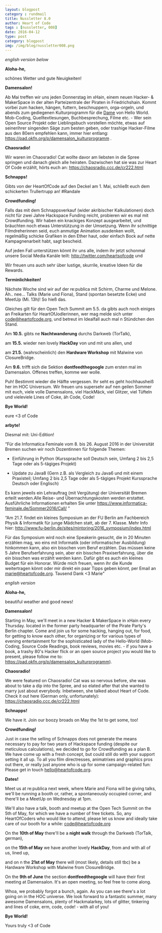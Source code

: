 ```yaml
---
layout: blogpost
category : rundmail
title: Nussletter 8.0
author: Heart of Code
tags : [nussletter, 008]
date: 2016-04-12
type: post
category: blogpost
img: /img/blog/nussletter008.png
---
```

*english version below*


**Aloha-he,**

schönes Wetter und gute Neuigkeiten!


**Damensalon!**

Ab Mai treffen wir uns jeden Donnerstag im xHain, einem neuen Hacker- & MakerSpace in der alten Parteizentrale der Piraten in Friedrichshain. Kommt vorbei zum hacken, hängen, futtern, beschnuppern, orga-orgeln, und abends zum gediegenen Kulturprogramm für die <a href="https://www.youtube.com/watch?v=JJ58_qGvIJk" target="_blank">Dame</a> von Hello World. Mob-Coding, Quelltextlesungen, Buchbesprechung, Filme etc. - Wer sein Open Source Projekt oder Lieblingsbuch vorstellen möchte, etwas auf seinerihrer singenden Säge zum besten geben, oder trashige Hacker-Filme aus den 80ern empfehlen kann, immer hier entlang: https://pad.okfn.org/p/damensalon_kulturprogramm .


**Chaosradio!**

Wir waren im Chaosradio! Cat wollte davor am liebsten in die Spree springen und danach gleich alle heiraten. Dazwischen hat sie was zur Heart Of Code erzählt, hörts euch an: https://chaosradio.ccc.de/cr222.html


**Schnapps!**

Gibts von der HeartOfCode auf den Deckel am 1. Mai, schließt euch dem schickerten Trullertrupp an! #Randale


**Crowdfunding!**

Falls das mit dem Schnappsverkauf (wider akribischer Kalkulationen) doch nicht für zwei Jahre Hackspace Funding reicht, probieren wir es mal mit Crowdfunding. Wir haben ein knackiges Konzept ausgearbeitet, und bräuchten noch etwas Unterstützung in der Umsetzung. Wenn ihr schnittige Filmdreherinnen seid, euch anmutige Animation ausdenken wollt, regelmäßig schicke Grafiken in den Ether haut, oder einfach Bock auf nette Kampagnenarbeit habt, sagt bescheid.


Auf jeden Fall unterstützen könnt ihr uns alle, indem ihr jetzt schonmal unsere Social Media Kanäle teilt: http://twitter.com/heartsofcode und


Wir freuen uns auch sehr über lustige, skurrile, kreative Ideen für die Rewards.


**Terminlichkeiten!**

Nächste Woche sind wir auf der re:publica mit Schirm, Charme und Melone. Äh.. nee... Talks (Marie und Fiona), Stand (spontan besetzte Ecke) und MeetUp (Mi. 13h)! So hieß das.

Gleiches gilt für den Open Tech Summit am 5.5. da gibts auch noch einiges an Freikarten für HeartOfJodlerinnen, wer mag melde sich unter code@heartofcode.org, und betreut im Idealfall auch mal n Stündchen den Stand.


Am **10.5.** gibts ne **Nachtwanderung** durchs Darkweb (TorTalk),

am **15.5.** wieder nen lovely  **HackDay** von und mit uns allen, und

am **21.5.** (wahrscheinlich) den **Hardware Workshop** mit Malwine von ClosureBridge.


Am **9.6.** trifft sich die Sektion **dontfeedthegoogle** zum ersten mal im Damensalon. Offenes treffen, komme wer wolle.


Puh! Bestimmt wieder die Hälfte vergessen. Ihr seht es geht hochhausheiß her im HOC Universum. Wir freuen uns supersehr auf nen geilen Sommer mit euch, viele volle Damensalons, viel HackMäck, viel Glitzer, viel Tüfteln und vieleviele Lines of Coke, äh Code, Code!


**Bye World!**

eure <3 of Code




**arbyte!**

Diesmal mit: Uni-Edition!


“Für die Informatica Feminale vom 8. bis 26. August 2016 in der Universität Bremen suchen wir noch Dozentinnen für folgende Themen:

- Einführung in Python
(Kurssprache soll Deutsch sein, Umfang 2 bis 2,5 Tage oder als 5-tägiges Projekt)

- Update zu Java8
(Gern z.B. als Vergleich zu Java6 und mit einem Praxisteil;
Umfang 2 bis 2,5 Tage oder als 5-tägiges Projekt
Kurssprache Deutsch oder Englisch)

Es kann jeweils ein Lehrauftrag (mit Vergütung) der Universität Bremen erteilt werden.Alle Reise- und Übernachtungskosten werden erstattet.
Ausführliche Informationen erhalten Sie unter
https://www.informatica-feminale.de/Sommer2016/Call/ ”


“Am 21.7. findet ein kleines Symposium an der FU Berlin am Fachbereich Physik &  Informatik für junge Mädchen statt, ab der 7. Klasse. Mehr Info hier: http://www.fu-berlin.de/sites/mintoring/2016_symposium/index.html

Für das Symposium wird noch eine Speakerin gesucht, die in 20 Minuten erzählen mag, wo eins mit Informatik (oder informatischer Ausbildung) hinkommen kann, also ein bisschen vom Beruf erzählen. Das müssen keine 5 Jahre Berufserfahrung sein, aber ein bisschen Praxiserfahrung, über die ein bisschen was erzählt werden kann. Dafür gibt es auch ein kleines Budget für ein Honorar. Würde mich freuen, wenn ihr die Kunde weitertragen könnt oder mir direkt ein paar Tipps geben könnt, per Email an marie@heartofcode.org. Tausend Dank <3 Marie"

*english version*

**Aloha-he,**

beautiful weather and good news!

**Damensalon!**

Starting in May, we'll meet in a new Hacker & MakerSpace in xHain every Thursday. located in the former party headquarter of the Pirate Party's Berlin chapter. Come and join us for some hacking, hanging out, for food, for getting to know each other, for organizing or for various types of evening entertainment for the sophisticated lady of the Hello-World (Mob-Coding, Source Code Readings, book reviews, movies etc. - if you have a book, a trashy 80's Hacker flick or an open source project you would like to present, please follow me to: https://pad.okfn.org/p/damensalon_kulturprogramm).


**Chaosradio!**

We were featured on Chaosradio! Cat was so nervous before, she was about to take a dip into the Spree, and so elated after that she wanted to marry just about everybody. Inbetween, she talked about Heart of Code. Check it out here (German only, unfortunately): https://chaosradio.ccc.de/cr222.html


**Schnapps!**

We have it. Join our boozy broads on May the 1st to get some, too!


**Crowdfunding!**

Just in case the selling of Schnapps does not generate the means necessary to pay for two years of Hackspace funding (despite our meticulous calculations), we decided to go for Crowdfunding as a plan B. We have come up with a fresh concept, but could still do with your support setting it all up. To all you film directresses, animatrixes and graphics pros out there, or really just anyone who is up for some campaign-related fun: Please get in touch hello@heartofcode.org.


**Dates!**

Meet us at re:publica next week, where Marie and Fiona will be giving talks, we'll be running a booth or, rather, a spontaneously occupied corner, and there'll be a MeetUp on Wednesday at 1pm.

We'll also have a talk, booth and meetup at the Open Tech Summit on the 5th of May, for which we have a number of free tickets. So, any HeartOfCoders who would like to attend, please let us know and ideally take care of our booth for a while: code@heartofcode.org

On the **10th of May** there'll be a **night walk** through the Darkweb (TorTalk, german),

on the **15th of May** we have another lovely **HackDay**, from and with all of us, lined up,

and on n the **21st of May** there will (most likely, details still tbc) be a Hardware Workshop with Malwine from ClosureBridge.


On the **9th of June** the section **dontfeedthegoogle** will have their first meeting at Damensalon. It's an open meeting, so feel free to come along.


Whoa, we probably forgot a bunch, again. As you can see there's a lot going on in the HOC universe. We look forward to a fantastic summer, many awesome Damensalons, plenty of Hackmalarkey, lots of glitter, tinkering and lines of coke, erm, code, code! -  with all of you!


**Bye World!**

Yours truly <3 of Code
